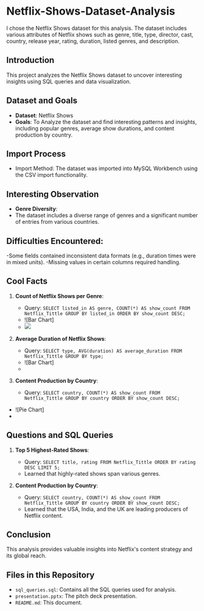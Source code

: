 # Netflix-Shows-Dataset-Analysis
I chose the Netflix Shows dataset for this analysis. The dataset includes various attributes of Netflix shows such as genre, title, type, director, cast, country, release year, rating, duration, listed genres, and description.

## Introduction
This project analyzes the Netflix Shows dataset to uncover interesting insights using SQL queries and data visualization.

## Dataset and Goals
- **Dataset**: Netflix Shows
- **Goals**:  To Analyze the dataset and find interesting patterns and insights, including popular genres, average show durations, and content production by country.

## Import Process
- Import Method: The dataset was imported into MySQL Workbench using the CSV import functionality.

## Interesting Observation
- **Genre Diversity**:
- The dataset includes a diverse range of genres and a significant number of entries from various countries.

## Difficulties Encountered:
-Some fields contained inconsistent data formats (e.g., duration times were in mixed units).
-Missing values in certain columns required handling.

## Cool Facts
1. **Count of Netflix Shows per Genre**:
   - Query: `SELECT listed_in AS genre, COUNT(*) AS show_count
FROM Netflix_Tittle
GROUP BY listed_in
ORDER BY show_count DESC;`
   - ![Bar Chart]
   - <img src="C:\Users\LENOVO\OneDrive\Pictures\genre.png">

2. **Average Duration of Netflix Shows**:
   - Query: `SELECT type, AVG(duration) AS average_duration
FROM Netflix_Tittle
GROUP BY type;`
   - ![Bar Chart]
   - <img src="">

3. **Content Production by Country**:
   - Query: `SELECT country, COUNT(*) AS show_count
FROM Netflix_Tittle
GROUP BY country
ORDER BY show_count DESC;`
  - ![Pie Chart]
  - <img src="">

## Questions and SQL Queries
1. **Top 5 Highest-Rated Shows**:
   - Query: `SELECT title, rating FROM Netflix_Tittle ORDER BY rating DESC LIMIT 5;`
   - Learned that highly-rated shows span various genres.

2. **Content Production by Country**:
   - Query: `SELECT country, COUNT(*) AS show_count FROM Netflix_Tittle GROUP BY country ORDER BY show_count DESC;`
   - Learned that the USA, India, and the UK are leading producers of Netflix content.

## Conclusion
This analysis provides valuable insights into Netflix's content strategy and its global reach.

## Files in this Repository
- `sql_queries.sql`: Contains all the SQL queries used for analysis.
- `presentation.pptx`: The pitch deck presentation.
- `README.md`: This document.



